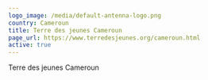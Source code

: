 ```yaml
---
logo_image: /media/default-antenna-logo.png
country: Cameroun
title: Terre des jeunes Cameroun
page_url: https://www.terredesjeunes.org/cameroun.html
active: true
---
```

Terre des jeunes Cameroun